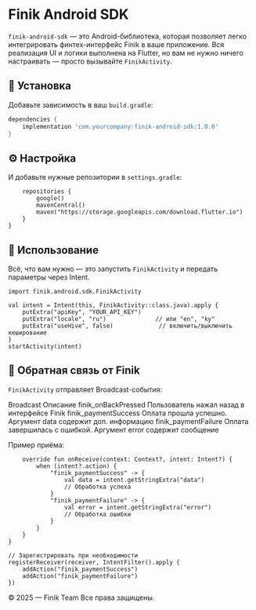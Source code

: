 # Finik Android SDK

`finik-android-sdk` — это Android-библиотека, которая позволяет легко интегрировать финтех-интерфейс Finik в ваше приложение. Вся реализация UI и логики выполнена на Flutter, но вам не нужно ничего настраивать — просто вызывайте `FinikActivity`.

## 🔧 Установка

Добавьте зависимость в ваш `build.gradle`:

```groovy
dependencies {
    implementation 'com.yourcompany:finik-android-sdk:1.0.0'
}
```

## ⚙️ Настройка
И добавьте нужные репозитории в `settings.gradle`:

```dependencyResolutionManagement {
    repositories {
        google()
        mavenCentral()
        maven("https://storage.googleapis.com/download.flutter.io")
    }
}
```

## 🚀 Использование
Всё, что вам нужно — это запустить `FinikActivity` и передать параметры через Intent.

```import android.content.Intent
import finik.android.sdk.FinikActivity

val intent = Intent(this, FinikActivity::class.java).apply {
    putExtra("apiKey", "YOUR_API_KEY")
    putExtra("locale", "ru")              // или "en", "ky"
    putExtra("useHive", false)             // включить/выключить кеширование
}
startActivity(intent)
```

## 📡 Обратная связь от Finik
`FinikActivity` отправляет Broadcast-события:

Broadcast	              Описание
finik_onBackPressed	  Пользователь нажал назад в интерфейсе Finik
finik_paymentSuccess	Оплата прошла успешно. Аргумент data содержит доп. информацию
finik_paymentFailure	Оплата завершилась с ошибкой. Аргумент error содержит сообщение

Пример приёма:
```val receiver = object : BroadcastReceiver() {
    override fun onReceive(context: Context?, intent: Intent?) {
        when (intent?.action) {
            "finik_paymentSuccess" -> {
                val data = intent.getStringExtra("data")
                // Обработка успеха
            }
            "finik_paymentFailure" -> {
                val error = intent.getStringExtra("error")
                // Обработка ошибки
            }
        }
    }
}

// Зарегистрировать при необходимости
registerReceiver(receiver, IntentFilter().apply {
    addAction("finik_paymentSuccess")
    addAction("finik_paymentFailure")
})
```

© 2025 — Finik Team
Все права защищены.

